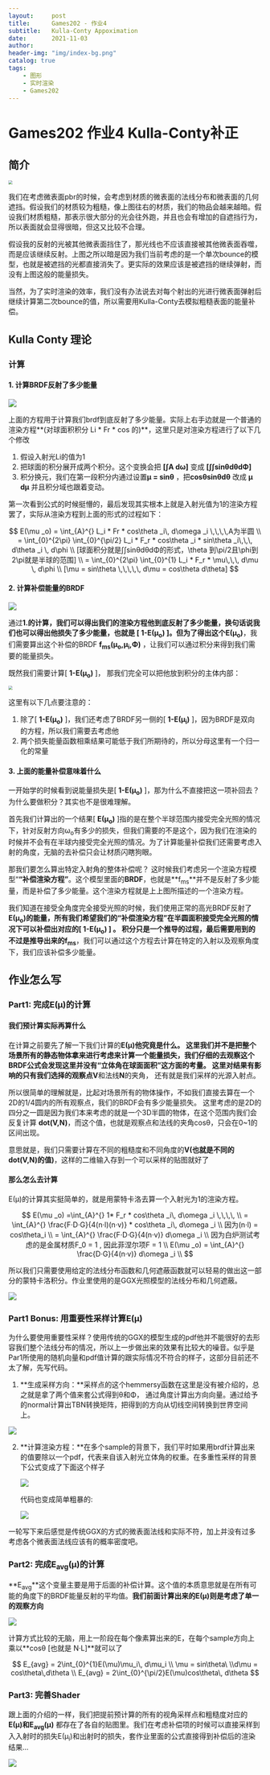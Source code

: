 ```yaml
---
layout:     post
title:      Games202 - 作业4 
subtitle:   Kulla-Conty Appoximation
date:       2021-11-03
author:     
header-img: "img/index-bg.png"
catalog: true
tags:
    - 图形
    - 实时渲染
    - Games202
---
```


# Games202 作业4 Kulla-Conty补正

## 简介

<img src="/img/in-post/games202hw/before-kulla-conty.png" style="zoom:50%;" />

我们在考虑微表面pbr的时候，会考虑到材质的微表面的法线分布和微表面的几何遮挡。假设我们的材质较为粗糙，像上图往右的材质，我们的物品会越来越暗。假设我们材质粗糙，那表示很大部分的光会往外跑，并且也会有增加的自遮挡行为，所以表面就会显得很暗，但这又比较不合理。

假设我的反射的光被其他微表面挡住了，那光线也不应该直接被其他微表面吞噬，而是应该继续反射。上图之所以暗是因为我们当前考虑的是一个单次bounce的模型，也就是被遮挡的光都直接消失了。更实际的效果应该是被遮挡的继续弹射，而没有上图这般的能量损失。

当然，为了实时渲染的效率，我们没有办法说去对每个射出的光进行微表面弹射后继续计算第二次bounce的值，所以需要用Kulla-Conty去模拟粗糙表面的能量补偿。



## Kulla Conty 理论

### 计算

#### 1. 计算BRDF反射了多少能量

![](/img/in-post/games202hw/brdf-kulla.png)

上面的方程用于计算我们brdf到底反射了多少能量。实际上右手边就是一个普通的渲染方程**(对球面积积分 Li * Fr * cos 的)**，这里只是对渲染方程进行了以下几个修改

1. 假设入射光Li的值为1
2. 把球面的积分展开成两个积分。这个变换会把  **[∫A dω]** 变成 **[∫∫sinθdθdΦ]**
3. 积分换元，我们在第一段积分内通过设置**μ = sinθ** ，把**cosθsinθdθ** 改成 **μ dμ** 并且积分域也跟着变动。

第一次看到公式的时候挺懵的，最后发现其实根本上就是入射光值为1的渲染方程罢了，实际从渲染方程到上面的形式的过程如下：

$$
E(\mu _o) =
\int_{A}^{} L_i * Fr * cos\theta _i\, d\omega _i \,\,\,\,A为半圆
\\ = \int_{0}^{2\pi} \int_{0}^{\pi/2}  L_i * F_r * cos\theta _i * sin\theta _i\,\,\, d\theta _i \, d\phi
\\ [球面积分就是∫∫sinθdθdΦ的形式，\theta 到\pi/2且\phi到2\pi就是半球的范围]
\\ = \int_{0}^{2\pi} \int_{0}^{1}  L_i * F_r * \mu\,\,\, d\mu \, d\phi
\\ [\mu = sin\theta \,\,\,\,\, d\mu = cos\theta d\theta]
$$

#### 2. 计算补偿能量的BRDF

![](/img/in-post/games202hw/kulla-brdf.png)

通过**1.**的计算，我们可以得出我们的渲染方程他到底反射了多少能量，换句话说我们也可以得出他损失了多少能量，也就是 [ **1-E(μ<sub>o</sub>)** ]。但为了得出这个**E(μ<sub>o</sub>)**，我们需要算出这个补偿的BRDF **f<sub>ms</sub>(μ<sub>o</sub>,μ<sub>i</sub>,Φ)** ，让我们可以通过积分来得到我们需要的能量损失。 

既然我们需要计算[ **1-E(μ<sub>o</sub>)** ]， 那我们完全可以把他放到积分的主体内部：

<img src="/img/in-post/games202hw/kulla-fms.png" style="zoom:50%;" />

这里有以下几点要注意的：

1. 除了[ **1-E(μ<sub>o</sub>)** ]，我们还考虑了BRDF另一侧的[ **1-E(μ<sub>i</sub>)** ]，因为BRDF是双向的方程，所以我们需要去考虑他
2. 两个损失能量函数相乘结果可能低于我们所期待的，所以分母这里有一个归一化的常量

#### 3. 上面的能量补偿意味着什么

一开始学的时候看到说能量损失是[ **1-E(μ<sub>o</sub>)** ]，那为什么不直接把这一项补回去？为什么要做积分？其实也不是很难理解。

首先我们计算出的一个结果[ **E(μ<sub>o</sub>)** ]指的是在整个半球范围内接受完全光照的情况下，针对反射方向ω<sub>o</sub>有多少的损失，但我们需要的不是这个，因为我们在渲染的时候并不会有在半球内接受完全光照的情况。为了计算能量补偿我们还需要考虑入射的角度，无脑的去补偿只会让材质闪瞎狗眼。

那我们要怎么算出特定入射角的整体补偿呢？ 这时候我们考虑另一个渲染方程模型“**“补偿渲染方程”**。这个模型里面的**BRDF**，也就是**f<sub>ms</sub>**并不是反射了多少能量，而是补偿了多少能量。这个渲染方程就是上上图所描述的一个渲染方程。

我们知道在接受全角度完全接受光照的时候，我们使用正常的高光BRDF反射了**E(μ<sub>o</sub>)**的能量，所有我们希望我们的**“补偿渲染方程”**在半圆面积接受完全光照的情况下可以补偿出对应的[ **1-E(μ<sub>o</sub>)** ] 。 积分只是一个推导的过程，最后需要用到的不过是推导出来的**f<sub>ms</sub>**，我们可以通过这个方程去计算在特定的入射以及观察角度下，我们应该补偿多少能量。



##  作业怎么写

### Part1: 完成E(μ)的计算

#### 我们预计算实际再算什么

在计算之前要先了解一下我们计算的**E(μ)**他究竟是什么。 这里我们并不是把整个场景所有的静态物体拿来进行考虑来计算一个能量损失，我们仔细的去观察这个BRDF公式会发现这里并没有**“立体角在球面面积”**这方面的考量。 这里对结果有影响的只有我们选择的观察点**V**和法线**N**的夹角， 还有就是我们采样的光源入射点。

所以很简单的理解就是，比起对场景所有的物体操作，不如我们直接去算在一个2D的1/4圆内的所有观察点，我们的BRDF会有多少能量损失。 这里考虑的是2D的四分之一圆是因为我们本来考虑的就是一个3D半圆的物体，在这个范围内我们会反复计算 **dot(V,N)**，而这个值，也就是观察点和法线的夹角cosθ，只会在0~1的区间出现。

意思就是，我们只需要计算在不同的粗糙度和不同角度的**V(也就是不同的dot(V,N)的值)**，这样的二维输入存到一个可以采样的贴图就好了

#### 那么怎么去计算

E(μ)的计算其实挺简单的，就是用蒙特卡洛去算一个入射光为1的渲染方程。

$$
E(\mu _o) =\int_{A}^{} 1* F_r * cos\theta _i\, d\omega _i \,\,\,\,
 \\ = \int_{A}^{} \frac{F·D·G}{4(n·l)(n·v)}  * cos\theta _i\, d\omega _i \\
 因为(n·l) = cos\theta_i
 \\ = \int_{A}^{} \frac{F·D·G}{4(n·v)}  d\omega _i \\
 因为白炉测试考虑的是金属材质F_0 = 1 , 因此菲涅尔项F = 1
 \\ E(\mu _o) = \int_{A}^{} \frac{D·G}{4(n·v)}  d\omega _i \\
$$

所以我们只需要使用给定的法线分布函数和几何遮蔽函数就可以轻易的做出这一部分的蒙特卡洛积分。作业里使用的是GGX光照模型的法线分布和几何遮蔽。

![](/img/in-post/games202hw/hw4-step1.png)

### Part1 Bonus: 用重要性采样计算E(μ)

为什么要使用重要性采样？使用传统的GGX的模型生成的pdf他并不能很好的去形容我们整个法线分布的情况，所以上一步做出来的效果有比较大的噪音。似乎是Par1所使用的随机向量和pdf值计算的跟实际情况不符合的样子，这部分目前还不太了解，先写代码。

1. **生成采样方向：**采样点的这个hemmersy函数在这里是没有被介绍的，总之就是拿了两个值来套公式得到θ和Φ， 通过角度计算出方向向量。通过给予的normal计算出TBN转换矩阵，把得到的方向从切线空间转换到世界空间上。

![](/img/in-post/games202hw/hw4-step1-bonus.png)



2. **计算渲染方程：**在多个sample的背景下，我们平时如果用brdf计算出来的值要除以一个pdf，代表来自该入射光立体角的权重。在多重性采样的背景下公式变成了下面这个样子

   ![](/img/in-post/games202hw/hw4-weight.png)

   代码也变成简单粗暴的:

   ![](/img/in-post/games202hw/hw4-step1bonus-weight.png)

一轮写下来后感觉是传统GGX的方式的微表面法线和实际不符，加上并没有过多考虑各个微表面法线应该有的概率密度吧。



### Part2: 完成E<sub>avg</sub>(μ)的计算

**E<sub>avg</sub>**这个变量主要是用于后面的补偿计算。这个值的本质意思就是在所有可能的角度下的BRDF能量反射的平均值。**我们前面计算出来的E(μ)则是考虑了单一的观察方向**

![](/img/in-post/games202hw/hw4-Eavg.png)

计算方式比较的无脑，用上一阶段在每个像素算出来的E，在每个sample方向上乘以**cosθ [也就是 N·L]**就可以了

$$
E_{avg} = 2\int_{0}^{1}E(\mu)\mu_i\, d\mu_i
\\ \mu = sin\theta\
\\d\mu = cos\theta\,d\theta
\\ E_{avg} = 2\int_{0}^{\pi/2}E(\mu)cos\theta\, d\theta
$$


### Part3: 完善Shader

跟上面的介绍的一样，我们把提前预计算的所有的视角采样点和粗糙度对应的 **E(μ)**和**E<sub>avg</sub>(μ)** 都存在了各自的贴图里。我们在考虑补偿项的时候可以直接采样到入入射时的损失E(μ<sub>i</sub>)和出射时的损失，套作业里面的公式直接得到补偿后的渲染结果...

![](/img/in-post/games202hw/hw4-kulla-fms.png)
